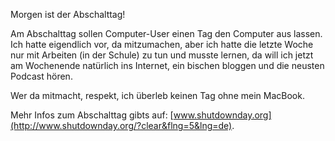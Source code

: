 <!--
.. title: Abschalttag
.. slug: 39-abschalttag
.. date: 2007-03-23 20:49:23
.. tags: Internet,Persönlich
.. description: 
.. type: text
-->

Morgen ist der Abschalttag!
<!-- TEASER_END -->

Am Abschalttag sollen Computer-User einen Tag den Computer aus lassen.
Ich hatte eigendlich vor, da mitzumachen, aber ich hatte die letzte Woche nur mit Arbeiten (in der Schule) zu tun und musste lernen, da will ich jetzt am Wochenende natürlich ins Internet, ein bischen bloggen und die neusten Podcast hören.

Wer da mitmacht, respekt, ich überleb keinen Tag ohne mein MacBook.

Mehr Infos zum Abschalttag gibts auf: [www.shutdownday.org](http://www.shutdownday.org/?clear&flng=5&lng=de).
